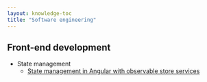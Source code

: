 ```yaml
---
layout: knowledge-toc
title: "Software engineering"
---
```


## Front-end development

* State management
    * [State management in Angular with observable store services](/state-management-in-angular-with-observable-store-services/)
